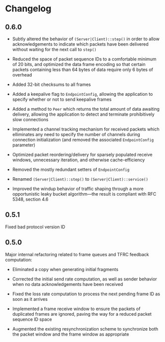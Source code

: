 
# Changelog

## 0.6.0

* Subtly altered the behavior of `(Server|Client)::step()` in order to allow
  acknowledgements to indicate which packets have been delivered without
  waiting for the next call to `step()`

* Reduced the space of packet sequence IDs to a comfortable minimum of 20 bits,
  and optimized the data frame encoding so that certain packets containing less
  than 64 bytes of data require only 6 bytes of overhead

* Added 32-bit checksums to all frames

* Added a keepalive flag to `EndpointConfig`, allowing the application to
  specify whether or not to send keepalive frames

* Added a method to `Peer` which returns the total amount of data awaiting
  delivery, allowing the application to detect and terminate prohibitively slow
  connections

* Implemented a channel tracking mechanism for received packets which
  elliminates any need to specify the number of channels during connection
  initialization (and removed the associated `EndpointConfig` parameter)

* Optimized packet reordering/delivery for sparsely populated receive windows,
  unnecessary iteration, and otherwise cache-efficiency

* Removed the mostly redundant setters of `EndpointConfig`

* Renamed `(Server|Client)::step()` to `(Server|Client)::service()`

* Improved the windup behavior of traffic shaping through a more opportunistic
  leaky bucket algorithm—the result is compliant with RFC 5348, section 4.6

## 0.5.1

Fixed bad protocol version ID

## 0.5.0

Major internal refactoring related to frame queues and TFRC feedback
computation:

* Eliminated a copy when generating initial fragments

* Corrected the initial send rate computation, as well as sender behavior when
  no data acknowledgements have been received

* Fixed the loss rate computation to process the next pending frame ID as soon
  as it arrives

* Implemented a frame receive window to ensure the packets of duplicated frames
  are ignored, paving the way for a reduced packet sequence ID space

* Augmented the existing resynchronization scheme to synchronize both the packet
  window and the frame window as appropriate

